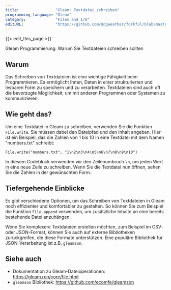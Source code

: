 ```yaml
---
title:                "Gleam: Textdatei schreiben"
programming_language: "Gleam"
category:             "Files and I/O"
editURL:              "https://github.com/dogweather/forkful/blob/master/content/de/gleam/writing-a-text-file.md"
---
```


{{< edit_this_page >}}

Gleam Programmierung: Warum Sie Textdateien schreiben sollten

## Warum

Das Schreiben von Textdateien ist eine wichtige Fähigkeit beim Programmieren. Es ermöglicht Ihnen, Daten in einer strukturierten und lesbaren Form zu speichern und zu verarbeiten. Textdateien sind auch oft die bevorzugte Möglichkeit, um mit anderen Programmen oder Systemen zu kommunizieren.

## Wie geht das?

Um eine Textdatei in Gleam zu schreiben, verwenden Sie die Funktion `File.write`. Sie müssen dabei den Dateipfad und den Inhalt angeben. Hier ist ein Beispiel, das die Zahlen von 1 bis 10 in eine Textdatei mit dem Namen "numbers.txt" schreibt:

```Gleam
File.write("numbers.txt", "1\n2\n3\n4\n5\n6\n7\n8\n9\n10")
```

In diesem Codeblock verwenden wir den Zeilenumbruch `\n`, um jeden Wert in eine neue Zeile zu schreiben. Wenn Sie die Textdatei nun öffnen, sehen Sie die Zahlen in der gewünschten Form.

## Tiefergehende Einblicke

Es gibt verschiedene Optionen, um das Schreiben von Textdateien in Gleam noch effizienter und komfortabler zu gestalten. So können Sie zum Beispiel die Funktion `File.append` verwenden, um zusätzliche Inhalte an eine bereits bestehende Datei anzuhängen.

Wenn Sie komplexere Textdateien erstellen möchten, zum Beispiel im CSV- oder JSON-Format, können Sie auch auf externe Bibliotheken zurückgreifen, die diese Formate unterstützen. Eine populäre Bibliothek für JSON-Verarbeitung ist z.B. `gleamson`.

## Siehe auch

- Dokumentation zu Gleam-Dateioperationen: https://gleam.run/core/file.html
- `gleamson` Bibliothek: https://github.com/ecomfe/gleamson